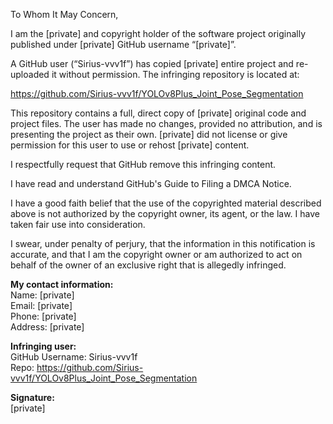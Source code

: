 To Whom It May Concern,

I am the [private] and copyright holder of the software project originally published under [private] GitHub username “[private]”.

A GitHub user (“Sirius-vvv1f”) has copied [private] entire project and re-uploaded it without permission. The infringing repository is located at:

https://github.com/Sirius-vvv1f/YOLOv8Plus_Joint_Pose_Segmentation

This repository contains a full, direct copy of [private] original code and project files. The user has made no changes, provided no attribution, and is presenting the project as their own. [private] did not license or give permission for this user to use or rehost [private] content.

I respectfully request that GitHub remove this infringing content.

I have read and understand GitHub's Guide to Filing a DMCA Notice.

I have a good faith belief that the use of the copyrighted material described above is not authorized by the copyright owner, its agent, or the law. I have taken fair use into consideration.

I swear, under penalty of perjury, that the information in this notification is accurate, and that I am the copyright owner or am authorized to act on behalf of the owner of an exclusive right that is allegedly infringed.

**My contact information:**  
Name: [private]  
Email: [private]  
Phone: [private]  
Address: [private]  

**Infringing user:**  
GitHub Username: Sirius-vvv1f  
Repo: https://github.com/Sirius-vvv1f/YOLOv8Plus_Joint_Pose_Segmentation

**Signature:**  
[private]
